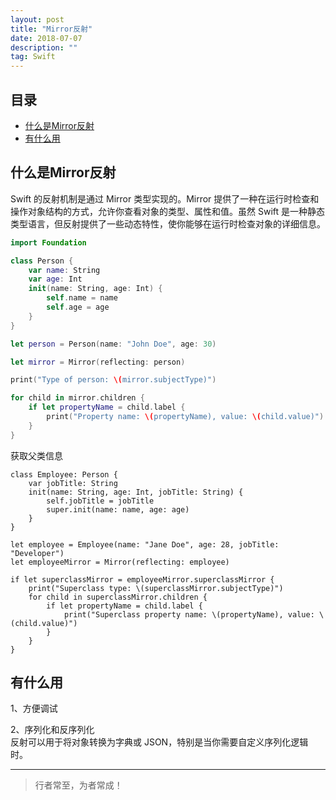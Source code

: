 ```yaml
---
layout: post
title: "Mirror反射"
date: 2018-07-07
description: ""
tag: Swift
---
```



## 目录
* [什么是Mirror反射](#content1)
* [有什么用](#content2)



## <a id="content1">什么是Mirror反射</a>

Swift 的反射机制是通过 Mirror 类型实现的。Mirror 提供了一种在运行时检查和操作对象结构的方式，允许你查看对象的类型、属性和值。虽然 Swift 是一种静态类型语言，但反射提供了一些动态特性，使你能够在运行时检查对象的详细信息。

```Swift
import Foundation

class Person {
    var name: String
    var age: Int
    init(name: String, age: Int) {
        self.name = name
        self.age = age
    }
}

let person = Person(name: "John Doe", age: 30)

let mirror = Mirror(reflecting: person)

print("Type of person: \(mirror.subjectType)")

for child in mirror.children {
    if let propertyName = child.label {
        print("Property name: \(propertyName), value: \(child.value)")
    }
}

```

获取父类信息
```text
class Employee: Person {
    var jobTitle: String
    init(name: String, age: Int, jobTitle: String) {
        self.jobTitle = jobTitle
        super.init(name: name, age: age)
    }
}

let employee = Employee(name: "Jane Doe", age: 28, jobTitle: "Developer")
let employeeMirror = Mirror(reflecting: employee)

if let superclassMirror = employeeMirror.superclassMirror {
    print("Superclass type: \(superclassMirror.subjectType)")
    for child in superclassMirror.children {
        if let propertyName = child.label {
            print("Superclass property name: \(propertyName), value: \(child.value)")
        }
    }
}

```

## <a id="content2">有什么用</a>

1、方便调试

2、序列化和反序列化     
反射可以用于将对象转换为字典或 JSON，特别是当你需要自定义序列化逻辑时。    



----------
>  行者常至，为者常成！
